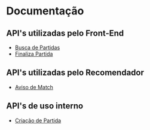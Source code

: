 # Documentação

## API's utilizadas pelo Front-End

- [Busca de Partidas](fila-8000/busca)
- [Finaliza Partida](partida-8001/partida_id)

## API's utilizadas pelo Recomendador

- [Aviso de Match](partida-8001/match)

## API's de uso interno

- [Criação de Partida](fila-8000/partida)
